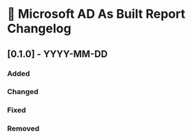 # :arrows_counterclockwise: Microsoft AD As Built Report Changelog

## [0.1.0] - YYYY-MM-DD

### Added

### Changed

### Fixed

### Removed



